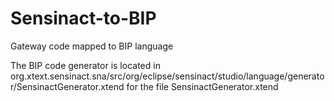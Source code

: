 # Sensinact-to-BIP
Gateway code mapped to BIP language


The BIP code generator is located in org.xtext.sensinact.sna/src/org/eclipse/sensinact/studio/language/generator/SensinactGenerator.xtend  for the file SensinactGenerator.xtend
